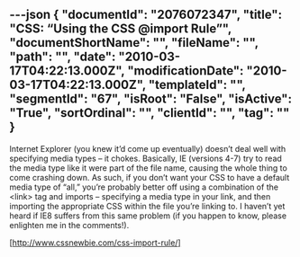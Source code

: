 ---json
{
  "documentId": "2076072347",
  "title": "CSS: “Using the CSS @import Rule”",
  "documentShortName": "",
  "fileName": "",
  "path": "",
  "date": "2010-03-17T04:22:13.000Z",
  "modificationDate": "2010-03-17T04:22:13.000Z",
  "templateId": "",
  "segmentId": "67",
  "isRoot": "False",
  "isActive": "True",
  "sortOrdinal": "",
  "clientId": "",
  "tag": ""
}
---

Internet Explorer (you knew it’d come up eventually) doesn’t deal well with specifying media types – it chokes. Basically, IE (versions 4-7) try to read the media type like it were part of the file name, causing the whole thing to come crashing down. As such, if you don’t want your CSS to have a default media type of “all,” you’re probably better off using a combination of the &lt;link&gt; tag and imports – specifying a media type in your link, and then importing the appropriate CSS within the file you’re linking to. I haven’t yet heard if IE8 suffers from this same problem (if you happen to know, please enlighten me in the comments!).

[http://www.cssnewbie.com/css-import-rule/]

